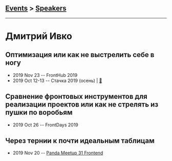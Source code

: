 ## [Events](../README.md) > [Speakers](../speakers.md)
---

# Дмитрий Ивко

## Оптимизация или как не выстрелить себе в ногу
- 2019 Nov 23 -- FrontHub 2019    
- 2019 Oct 12-13 -- Стачка 2019 (осень)  | [:notebook:](https://nastachku.ru/images/companies/1/archives_presentation/inno_2019/frontend/Ivko.pptx)  
## Сравнение фронтовых инструментов для реализации проектов или как не стрелять из пушки по воробьям
- 2019 Oct 26 -- FrontDays 2019    
## Через тернии к почти идеальным таблицам
- 2019 Nov 20 -- [Panda Meetup 31 Frontend](https://www.youtube.com/watch?v=44kyPm0S4_4)    

